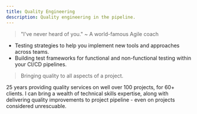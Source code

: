 ```yaml
---
title: Quality Engineering
description: Quality engineering in the pipeline.
---
```

> "I've never heard of you." ~ A world-famous Agile coach

- Testing strategies to help you implement new tools and approaches across teams.
- Building test frameworks for functional and non-functional testing within your CI/CD pipelines. 

> Bringing quality to all aspects of a project.

25 years providing quality services on well over 100 projects, for 60+ clients. I can bring a wealth of technical skills expertise, along with delivering quality improvements to project pipeline - even on projects considered unrescuable.
